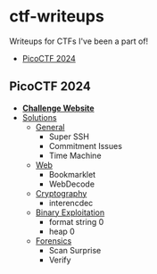 # ctf-writeups
Writeups for CTFs I've been a part of!
- [PicoCTF 2024](#picoctf-2024)

## PicoCTF 2024
- **[Challenge Website](https://play.picoctf.org/practice?originalEvent=73&page=1)**
- [Solutions](/picoCTF_2024/)
    - [General](/picoCTF_2024/general/)
        - Super SSH
        - Commitment Issues
        - Time Machine
    - [Web](/picoCTF_2024/web/)
        - Bookmarklet
        - WebDecode
    - [Cryptography](/picoCTF_2024/cryptography/)
        - interencdec
    - [Binary Exploitation](/picoCTF_2024/binary/)
        - format string 0
        - heap 0
    - [Forensics](/picoCTF_2024/forensics/)
        - Scan Surprise
        - Verify